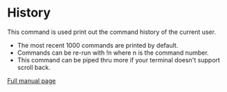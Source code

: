 # History

This command is used print out the command history of the current user. 

* The most recent 1000 commands are printed by default.
* Commands can be re-run with !n where n is the command number.
* This command can be piped thru more if your terminal doesn't support scroll back.

[Full manual page](http://man7.org/linux/man-pages/man3/history.3.html)